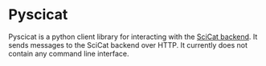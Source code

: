 # Pyscicat
Pyscicat is a python client library for interacting with the [SciCat backend](https://scicatproject.github.io/). It sends messages to the SciCat backend over HTTP. It currently does not contain any command line interface.
